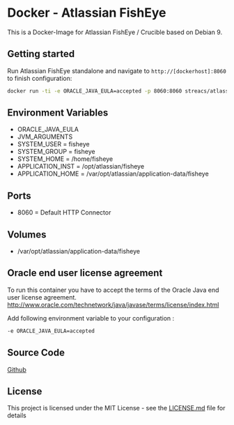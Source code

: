 # Docker - Atlassian FishEye

This is a Docker-Image for Atlassian FishEye / Crucible based on Debian 9.

## Getting started
Run Atlassian FishEye standalone and navigate to `http://[dockerhost]:8060` to finish configuration:

```bash
docker run -ti -e ORACLE_JAVA_EULA=accepted -p 8060:8060 streacs/atlassian-fisheye:x.x.x
```

## Environment Variables
* ORACLE_JAVA_EULA
* JVM_ARGUMENTS
* SYSTEM_USER = fisheye
* SYSTEM_GROUP = fisheye
* SYSTEM_HOME = /home/fisheye
* APPLICATION_INST = /opt/atlassian/fisheye
* APPLICATION_HOME = /var/opt/atlassian/application-data/fisheye

## Ports
* 8060 = Default HTTP Connector

## Volumes
* /var/opt/atlassian/application-data/fisheye

## Oracle end user license agreement
To run this container you have to accept the terms of the Oracle Java end user license agreement.
http://www.oracle.com/technetwork/java/javase/terms/license/index.html

Add following environment variable to your configuration : 
```bash
-e ORACLE_JAVA_EULA=accepted
```

## Source Code
[Github](https://github.com/streacs/docker_atlassian_fisheye)

## License
This project is licensed under the MIT License - see the [LICENSE.md](LICENSE.md) file for details